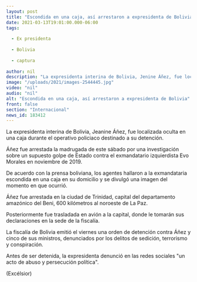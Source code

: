 ```yaml
---
layout: post
title: "Escondida en una caja, así arrestaron a expresidenta de Bolivia"
date: 2021-03-13T19:01:00.000-06:00
tags:
  
  - Ex presidenta
  
  - Bolivia
  
  - captura
  
author: nil
description: "La expresidenta interina de Bolivia, Jenine Áñez, fue localizada escondida en una caja durante el operativo destinado a su detención"
image: "/uploads/2021/images-2544445.jpg"
video: "nil"
audio: "nil"
alt: "Escondida en una caja, así arrestaron a expresidenta de Bolivia"
front: false
section: "Internacional"
news_id: 183412
---
```


La expresidenta interina de Bolivia, Jeanine Áñez, fue localizada oculta en una caja durante el operativo policiaco destinado a su detención.

Áñez fue arrestada la madrugada de este sábado por una investigación sobre un supuesto golpe de Estado contra el exmandatario izquierdista Evo Morales en noviembre de 2019.

De acuerdo con la prensa boliviana, los agentes hallaron a la exmandataria escondida en una caja en su domicilio y se divulgó una imagen del momento en que ocurrió.

Áñez fue arrestada en la ciudad de Trinidad, capital del departamento amazónico del Beni, 600 kilómetros al noroeste de La Paz.

Posteriormente fue trasladada en avión a la capital, donde le tomarán sus declaraciones en la sede de la fiscalía.

La fiscalía de Bolivia emitió el viernes una orden de detención contra Áñez y cinco de sus ministros, denunciados por los delitos de sedición, terrorismo y conspiración.

Antes de ser detenida, la expresidenta denunció en las redes sociales "un acto de abuso y persecución política".

(Excélsior)